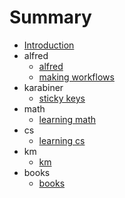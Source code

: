 # Summary

* [Introduction][1]
* alfred
	* [alfred][2]
	* [making workflows][3]
* karabiner
	* [sticky keys][4]
* math
	* [learning math][5]
* cs
	* [learning cs][6]
* km
	* [km][7]
* books
	* [books][8]

[1]:	readme.md
[2]:	./alfred/alfred.md
[3]:	./alfred/making-workflows.md
[4]:	./karabiner/sticky-keys.md
[5]:	./math/learning-math.md
[6]:	./cs/learning-cs.md
[7]:	./km/km.md
[8]:	./books/books.md